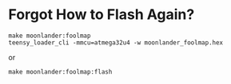 # Forgot How to Flash Again?

```
make moonlander:foolmap
teensy_loader_cli -mmcu=atmega32u4 -w moonlander_foolmap.hex
```

or

```
make moonlander:foolmap:flash
```
